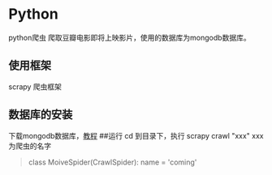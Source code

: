 # Python
python爬虫 爬取豆瓣电影即将上映影片，使用的数据库为mongodb数据库。
## 使用框架
scrapy 爬虫框架
## 数据库的安装
下载mongodb数据库，[教程](http://www.baidu)
##运行
cd 到目录下，执行 scrapy crawl "xxx"  xxx 为爬虫的名字
>class MoiveSpider(CrawlSpider):
>    name = 'coming'
